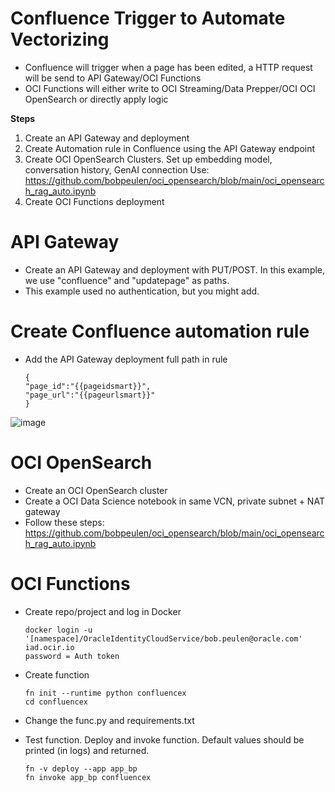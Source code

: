 # Confluence Trigger to Automate Vectorizing

- Confluence will trigger when a page has been edited, a HTTP request will be send to API Gateway/OCI Functions
- OCI Functions will either write to OCI Streaming/Data Prepper/OCI OCI OpenSearch or directly apply logic

**Steps**

1. Create an API Gateway and deployment
2. Create Automation rule in Confluence using the API Gateway endpoint
3. Create OCI OpenSearch Clusters. Set up embedding model, conversation history, GenAI connection
   Use: https://github.com/bobpeulen/oci_opensearch/blob/main/oci_opensearch_rag_auto.ipynb
4. Create OCI Functions deployment

# API Gateway
- Create an API Gateway and deployment with PUT/POST. In this example, we use "confluence" and "updatepage" as paths.
- This example used no authentication, but you might add. 

# Create Confluence automation rule
- Add the API Gateway deployment full path in rule

   ```
  {
   "page_id":"{{pageidsmart}}",
   "page_url":"{{pageurlsmart}}"
   }
   ```

![image](https://github.com/user-attachments/assets/aa232819-0666-4445-b7ef-e8c9f8b5f2b2)

# OCI OpenSearch
- Create an OCI OpenSearch cluster
- Create a OCI Data Science notebook in same VCN, private subnet + NAT gateway
- Follow these steps: https://github.com/bobpeulen/oci_opensearch/blob/main/oci_opensearch_rag_auto.ipynb

# OCI Functions

- Create repo/project and log in Docker
  ```
  docker login -u '[namespace]/OracleIdentityCloudService/bob.peulen@oracle.com' iad.ocir.io
  password = Auth token
  ```
  
- Create function
  ```
  fn init --runtime python confluencex
  cd confluencex
  ```
- Change the func.py and requirements.txt

- Test function. Deploy and invoke function. Default values should be printed (in logs) and returned.
  ```
  fn -v deploy --app app_bp
  fn invoke app_bp confluencex
  ```





